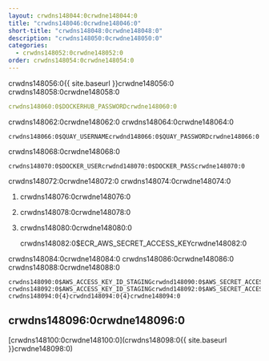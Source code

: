 ```yaml
---
layout: crwdns148044:0crwdne148044:0
title: "crwdns148046:0crwdne148046:0"
short-title: "crwdns148048:0crwdne148048:0"
description: "crwdns148050:0crwdne148050:0"
categories:
  - crwdns148052:0crwdne148052:0
order: crwdns148054:0crwdne148054:0
---
```

crwdns148056:0{{ site.baseurl }}crwdne148056:0 crwdns148058:0crwdne148058:0

```yaml
crwdns148060:0$DOCKERHUB_PASSWORDcrwdne148060:0
```

crwdns148062:0crwdne148062:0 crwdns148064:0crwdne148064:0

    crwdns148066:0$QUAY_USERNAMEcrwdnd148066:0$QUAY_PASSWORDcrwdne148066:0
    

crwdns148068:0crwdne148068:0

    crwdns148070:0$DOCKER_USERcrwdnd148070:0$DOCKER_PASScrwdne148070:0
    

crwdns148072:0crwdne148072:0 crwdns148074:0crwdne148074:0

1. crwdns148076:0crwdne148076:0
2. crwdns148078:0crwdne148078:0
3. crwdns148080:0crwdne148080:0

    crwdns148082:0$ECR_AWS_SECRET_ACCESS_KEYcrwdne148082:0
    

crwdns148084:0crwdne148084:0 crwdns148086:0crwdne148086:0 crwdns148088:0crwdne148088:0

    crwdns148090:0$AWS_ACCESS_KEY_ID_STAGINGcrwdnd148090:0$AWS_SECRET_ACCESS_KEY_STAGINGcrwdne148090:0 crwdns148092:0$AWS_ACCESS_KEY_ID_STAGINGcrwdnd148092:0$AWS_SECRET_ACCESS_KEY_STAGINGcrwdne148092:0 crwdns148094:0{4}crwdnd148094:0{4}crwdne148094:0
    

## crwdns148096:0crwdne148096:0

[crwdns148100:0crwdne148100:0](crwdns148098:0{{ site.baseurl }}crwdne148098:0)
